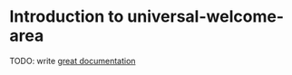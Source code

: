 # Introduction to universal-welcome-area

TODO: write [great documentation](http://jacobian.org/writing/great-documentation/what-to-write/)

